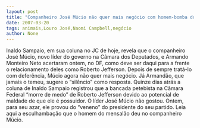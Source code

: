 ```yaml
---
layout: post
title: "Companheiro José Múcio não quer mais negócio com homem-bomba do Mensalão"
date: 2007-03-20
tags: animais,Louro José,Naomi Campbell,negócio
author: None
---
```

Inaldo Sampaio, em sua coluna no JC de hoje, revela que o companheiro José Múcio, novo líder do governo na Câmara dos Deputados, e Armando Monteiro Neto acertaram ontem, no DF, como deve ser daqui para a frente o relacionamento deles como Roberto Jefferson. 
Depois de sempre tratá-lo com deferência, Múcio agora não quer mais negócio.
Já Armandão, que jamais o temeu, sugere o “silêncio” como resposta.
Quinze dias atrás a coluna de Inaldo Sampaio registrou que a bancada petebista na Câmara Federal “morre de medo” de Roberto Jefferson devido ao potencial de maldade de que ele é possuidor. 
O líder José Múcio não gostou. Ontem, para seu azar, ele provou do “veneno” do presidente do seu partido.
Leia aqui a esculhambação que o homem do mensalão deu no companheiro Múcio. 